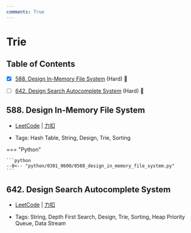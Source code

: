 ```yaml
---
comments: True
---
```


# Trie

## Table of Contents

- [x] [588. Design In-Memory File System](#588-design-in-memory-file-system) (Hard) 👑
- [ ] [642. Design Search Autocomplete System](#642-design-search-autocomplete-system) (Hard) 👑


## 588. Design In-Memory File System

-    [LeetCode](https://leetcode.com/problems/design-in-memory-file-system/) | [力扣](https://leetcode.cn/problems/design-in-memory-file-system/)

-   Tags: Hash Table, String, Design, Trie, Sorting

=== "Python"

    ```python
    --8<-- "python/0301_0600/0588_design_in_memory_file_system.py"
    ```



## 642. Design Search Autocomplete System

-    [LeetCode](https://leetcode.com/problems/design-search-autocomplete-system/) | [力扣](https://leetcode.cn/problems/design-search-autocomplete-system/)

-   Tags: String, Depth First Search, Design, Trie, Sorting, Heap Priority Queue, Data Stream
